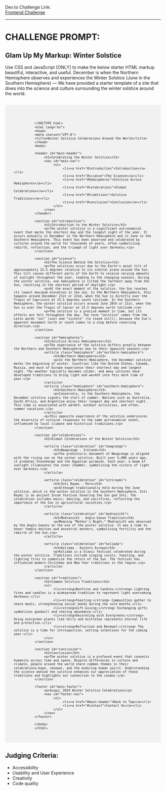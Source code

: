 <p>Dev.to Challenge Link: <br>
            <a href="https://dev.to/challenges/frontend-2024-12-04" target="_blank">Frontend Challenge</a></p>
            <hr />

<h1>CHALLENGE PROMPT:</h1>

<h2>Glam Up My Markup: Winter Solstice</h2>

Use CSS and JavaScript [ONLY] to make the below starter HTML markup beautiful, interactive, and useful. December is when the Northern Hemisphere observes and experiences the Winter Solstice (June in the Southern Hemisphere) — We have provided a starter template of a site that dives into the science and culture surrounding the winter solstice around the world.


<div style="background:#f1f1f1; display: block; padding: 1em 2em; margin: 2em 0;">
<code style="white-space: pre-wrap;line-height: 1.2;">
  
               <!DOCTYPE html>
               <html lang="en">
               <head>
               <meta charset="UTF-8">
               <title>Winter Solstice Celebrations Around the World</title>
               </head>
               <body>

               <header id="main-header">
                    <h1>Celebrating the Winter Solstice</h1>
                    <nav id="main-nav">
                         <ul>
                              <li><a href="#introduction">Introduction</a></li>
                              <li><a href="#science">The Science</a></li>
                              <li><a href="#hemispheres">Solstice Across Hemispheres</a></li>
                              <li><a href="#celebrations">Global Celebrations</a></li>
                              <li><a href="#traditions">Solstice Traditions</a></li>
                              <li><a href="#conclusion">Conclusion</a></li>
                         </ul>
                    </nav>
               </header>

               <section id="introduction">
                    <h2>Introduction to the Winter Solstice</h2>
                    <p>The winter solstice is a significant astronomical event that marks the shortest day and the longest night of the year. It occurs annually in December in the Northern Hemisphere and in June in the Southern Hemisphere. This event has been observed and celebrated by cultures around the world for thousands of years, often symbolizing rebirth, reflection, and the triumph of light over darkness.</p>
               </section>

               <section id="science">
                    <h2>The Science Behind the Solstice</h2>
                    <p>The solstices occur due to the Earth's axial tilt of approximately 23.5 degrees relative to its orbital plane around the Sun. This tilt causes different parts of the Earth to receive varying amounts of sunlight throughout the year, leading to the changing seasons. During the winter solstice, one hemisphere is tilted the farthest away from the Sun, resulting in the shortest period of daylight.</p>
                    <p>At the exact moment of the solstice, the Sun reaches its lowest maximum elevation in the sky. In the Northern Hemisphere, this happens around December 21st or 22nd, when the Sun is directly over the Tropic of Capricorn at 23.5 degrees south latitude. In the Southern Hemisphere, the winter solstice occurs around June 20th or 21st, when the Sun is over the Tropic of Cancer at 23.5 degrees north latitude.</p>
                    <p>The solstice is a precise moment in time, but its effects are felt throughout the day. The term "solstice" comes from the Latin words "sol" (sun) and "sistere" (to stand still), because the Sun's apparent movement north or south comes to a stop before reversing direction.</p>
               </section>

               <section id="hemispheres">
                    <h2>Solstice Across Hemispheres</h2>
                    <p>The experience of the solstice differs greatly between the Northern and Southern Hemispheres due to their opposite seasons.</p>
                    <article class="hemisphere" id="northern-hemisphere">
                         <h3>Northern Hemisphere</h3>
                         <p>In the Northern Hemisphere, the December solstice marks the beginning of winter. Countries like the United States, Canada, Russia, and much of Europe experience their shortest day and longest night. The weather typically becomes colder, and many cultures have developed traditions to bring light and warmth into this dark time of year.</p>
                    </article>
                    <article class="hemisphere" id="southern-hemisphere">
                         <h3>Southern Hemisphere</h3>
                         <p>Conversely, in the Southern Hemisphere, the December solstice signals the start of summer. Nations such as Australia, South Africa, and Argentina enjoy their longest day and shortest night. This time is associated with warmth, outdoor activities, and often, summer vacations.</p>
                    </article>
                    <p>This opposite experience of the solstice underscores the diversity of cultural responses to the same astronomical event, influenced by local climate and historical traditions.</p>
               </section>

               <section id="celebrations">
                    <h2>Global Celebrations of the Winter Solstice</h2>

                    <article class="celebration" id="newgrange">
                         <h3>Newgrange - Ireland</h3>
                         <p>The prehistoric monument of Newgrange is aligned with the rising sun on the winter solstice. Built over 5,000 years ago, it predates Stonehenge and the Egyptian pyramids. Each year, a beam of sunlight illuminates the inner chamber, symbolizing the victory of light over darkness.</p>
                    </article>

                    <article class="celebration" id="intiraymi">
                         <h3>Inti Raymi - Peru</h3>
                         <p>Although traditionally held during the June solstice, which is the winter solstice in the Southern Hemisphere, Inti Raymi is an ancient Incan festival honoring the Sun god Inti. The celebration includes music, dancing, and sacrifices, reflecting the importance of the Sun in agricultural societies.</p>
                    </article>

                    <article class="celebration" id="modranicht">
                         <h3>Modranicht - Anglo-Saxon Tradition</h3>
                         <p>Meaning "Mother's Night," Modranicht was observed by the Anglo-Saxons on the eve of the winter solstice. It was a time to honor female deities and ancestral mothers, symbolizing fertility and the rebirth of the Sun.</p>
                    </article>

                    <article class="celebration" id="koliada">
                         <h3>Koliada - Eastern Europe</h3>
                         <p>Koliada is a Slavic festival celebrated during the winter solstice. Traditions include singing carols, feasting, and lighting fires to symbolize the return of the Sun. The festival has influenced modern Christmas and New Year traditions in the region.</p>
                    </article>
               </section>

               <section id="traditions">
                    <h2>Common Solstice Traditions</h2>
                    <ul>
                         <li><strong>Bonfires and Candles:</strong> Lighting fires and candles is a widespread tradition to represent light overcoming darkness.</li>
                         <li><strong>Feasting:</strong> Communities gather to share meals, strengthening social bonds during the cold months.</li>
                         <li><strong>Gift-Giving:</strong> Exchanging gifts symbolizes goodwill and sharing abundance.</li>
                         <li><strong>Decorating with Evergreens:</strong> Using evergreen plants like holly and mistletoe represents eternal life and protection.</li>
                         <li><strong>Reflection and Renewal:</strong> The solstice is a time for introspection, setting intentions for the coming year.</li>
                    </ul>
               </section>

               <section id="conclusion">
                    <h2>Conclusion</h2>
                    <p>The winter solstice is a profound event that connects humanity across time and space. Despite differences in culture and climate, people around the world share common themes in their celebrations—hope, renewal, and the enduring human spirit. Understanding the science behind the solstice enhances our appreciation of these traditions and highlights our connection to the cosmos.</p>
               </section>

               <footer id="main-footer">
                    <p>&copy; 2024 Winter Solstice Celebrations</p>
                    <nav id="footer-nav">
                         <ul>
                              <li><a href="#main-header">Back to Top</a></li>
                              <li><a href="#contact">Contact Us</a></li>
                         </ul>
                    </nav>
               </footer>

               </body>
               </html>
</code>
</div>

<h2>Judging Criteria:</h2>
<ul>
  <li>Accessibility</li>
  <li>Usability and User Experience</li>
  <li>Creativity</li>
  <li>Code quality</li>
</ul>
